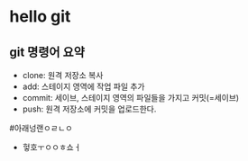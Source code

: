 # hello git
## git 명령어 요약

- clone: 원격 저장소 복사
- add: 스테이지 영역에 작업 파일 추가
- commit: 세이브, 스테이지 영역의 파일들을 가지고 커밋(=세이브)
- push: 원격 저장소에 커밋을 업로드한다.

#아래넝랜ㅇㄹㄴㅇ
- 헣호ㅜㅇㅇㅎ쇼ㅓ
